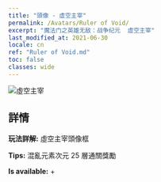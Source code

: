 ```yaml
---
title: "頭像 - 虛空主宰"
permalink: /Avatars/Ruler of Void/
excerpt: "魔法门之英雄无敌：战争纪元  虛空主宰"
last_modified_at: 2021-06-30
locale: cn
ref: "Ruler of Void.md"
toc: false
classes: wide
---
```

 ![虛空主宰](/images/a/avatarFrame_42.png)

## 詳情

 **玩法詳解:** 虛空主宰頭像框 

 **Tips:** 混亂元素次元 25 層通關獎勵 

 **Is available:**  + 

